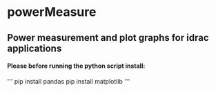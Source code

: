 # powerMeasure
## Power measurement and plot graphs for idrac applications
#### Please before running the python script install:
'''
pip install pandas
pip install matplotlib
'''